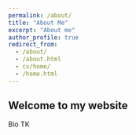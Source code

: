 ```yaml
---
permalink: /about/
title: "About Me"
excerpt: "About me"
author_profile: true
redirect_from: 
  - /about/
  - /about.html
  - cv/home/
  - /home.html
---
```


## Welcome to my website

Bio TK
